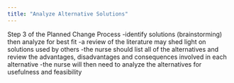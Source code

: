```yaml
---
title: "Analyze Alternative Solutions"
---
```

Step 3 of the Planned Change Process
-identify solutions (brainstorming) then analyze for best fit
-a review of the literature may shed light on solutions used by others
-the nurse should list all of the alternatives and review the advantages, disadvantages and consequences involved in each alternative
-the nurse will then need to analyze the alternatives for usefulness and feasibility

